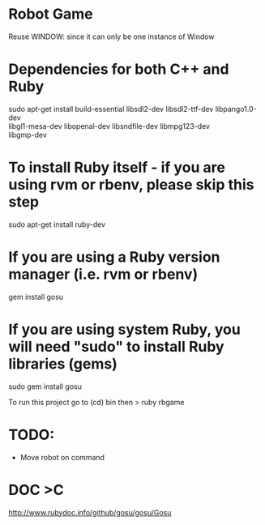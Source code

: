 Robot Game
=============

Reuse WINDOW: since it can only be one instance of Window

# Dependencies for both C++ and Ruby
sudo apt-get install build-essential libsdl2-dev libsdl2-ttf-dev libpango1.0-dev \
                     libgl1-mesa-dev libopenal-dev libsndfile-dev libmpg123-dev \
                     libgmp-dev

# To install Ruby itself - if you are using rvm or rbenv, please skip this step
sudo apt-get install ruby-dev

# If you are using a Ruby version manager (i.e. rvm or rbenv)
gem install gosu
# If you are using system Ruby, you will need "sudo" to install Ruby libraries (gems)
sudo gem install gosu

To run this project go to (cd) bin then > ruby rbgame

# TODO:
 - Move robot on command

# DOC >C
http://www.rubydoc.info/github/gosu/gosu/Gosu